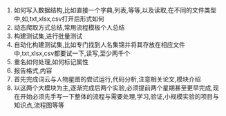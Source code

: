 1. 如何写入数据结构,比如直接一个字典,列表,等等,以及读取,在不同的文件类型中,如,txt,xlsx,csv打开后形式如何
2. 动态爬取方式总结,常用流程模板个人总结
3. 构建测试集,进行批量测试
4. 自动化构建测试集,比如专门找到人名集锦并将其存放在相应文件中,txt,xlsx,csv都要试一下,读写,至少两千个
5. 重名如何处理,如何标记属性
6. 报告格式,内容
7. 首先完成词云与人物星图的尝试运行,代码分析,注意相关论文,模块介绍
8. 以这两个大模块为主,逐渐完成后两个实验,必须提前两个星期甚至更早完成,现在开始必须先手写一下整体的流程与需要处理,学习,验证,小规模实验的项目与知识点,流程图等等